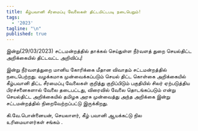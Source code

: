```yaml
---
title: கீழ்பவானி சீரமைப்பு வேலைகள் திட்டமிட்டபடி நடைபெறும்!
tags:
  - '2023'
tagline: "\n"
published: true
---
```



 இன்று(29/03/2023) சட்டமன்றத்தில் தாக்கல் செய்துள்ள நீர்வளத் துறை செயல்திட்ட அறிக்கையில் திட்டவட்ட அறிவிப்பு!

   இன்று நீர்வளத்துறை மானிய கோரிக்கை மீதான விவாதம் சட்டமன்றத்தில் நடைபெற்றது. வழக்கமாக முன்வைக்கப்படும் செயல் திட்ட கொள்கை அறிக்கையில்
 கீழ்பவானி திட்ட சீரமைப்பு வேலைகள் குறித்து குறிப்பிடும் பகுதியில் சிலர் ஏற்படுத்திய பிரச்சனைகளால் வேலை தடைபட்டது, விரைவில் வேலை தொடங்கப்படும் என்று செயல்திட்ட அறிக்கையில் தமிழக அரசு முன்வைத்து அந்த அறிக்கை இன்று சட்டமன்றத்தில் நிறைவேற்றப்பட்டு இருக்கிறது.

கி.வே.பொன்னையன்,
செயலாளர்,
கீழ் பவானி ஆயக்கட்டு நில உரிமையாளர்கள் சங்கம் .


